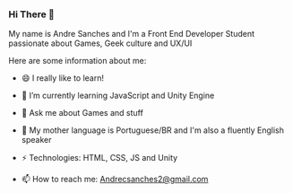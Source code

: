 ### Hi There 👋
My name is Andre Sanches and I'm a Front End Developer Student passionate about Games, Geek culture and UX/UI

Here are some information about me:
- 😄 I really like to learn!
- 🌱 I’m currently learning JavaScript and Unity Engine
- 💬 Ask me about Games and stuff
- 👅 My mother language is Portuguese/BR and I'm also a fluently English speaker
- ⚡ Technologies: HTML, CSS, JS and Unity

- 📫 How to reach me: Andrecsanches2@gmail.com 
